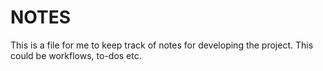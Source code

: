 # NOTES

This is a file for me to keep track of notes for developing the project. This could be workflows, to-dos etc.